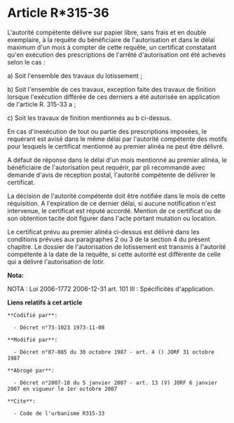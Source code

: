 # Article R*315-36

L'autorité compétente délivre sur papier libre, sans frais et en double exemplaire, à la requête du bénéficiaire de
l'autorisation et dans le délai maximum d'un mois à compter de cette requête, un certificat constatant qu'en exécution des
prescriptions de l'arrêté d'autorisation ont été achevés selon le cas :

a) Soit l'ensemble des travaux du lotissement ;

b) Soit l'ensemble de ces travaux, exception faite des travaux de finition lorsque l'exécution différée de ces derniers a été
autorisée en application de l'article R. 315-33 a ;

c) Soit les travaux de finition mentionnés au b ci-dessus.

En cas d'inexécution de tout ou partie des prescriptions imposées, le requérant est avisé dans le même délai par l'autorité
compétente des motifs pour lesquels le certificat mentionné au premier alinéa ne peut être délivré.

A défaut de réponse dans le délai d'un mois mentionné au premier alinéa, le bénéficiaire de l'autorisation peut requérir, par
pli recommandé avec demande d'avis de réception postal, l'autorité compétente de délivrer le certificat.

La décision de l'autorité compétente doit être notifiée dans le mois de cette réquisition. A l'expiration de ce dernier
délai, si aucune notification n'est intervenue, le certificat est réputé accordé. Mention de ce certificat ou de son
obtention tacite doit figurer dans l'acte portant mutation ou location.

Le certificat prévu au premier alinéa ci-dessus est délivré dans les conditions prévues aux paragraphes 2 ou 3 de la section
4 du présent chapitre. Le dossier de l'autorisation de lotissement est transmis à l'autorité compétente à la date de la
requête, si cette autorité est différente de celle qui a délivré l'autorisation de lotir.

**Nota:**

NOTA : Loi 2006-1772 2006-12-31 art. 101 III : Spécificités d'application.

**Liens relatifs à cet article**

	**Codifié par**:

	  - Décret n°73-1023 1973-11-08

	**Modifié par**:

	  - Décret n°87-885 du 30 octobre 1987 - art. 4 () JORF 31 octobre 1987

	**Abrogé par**:

	  - Décret n°2007-18 du 5 janvier 2007 - art. 13 (V) JORF 6 janvier 2007 en vigueur le 1er octobre 2007

	**Cite**:

	  - Code de l'urbanisme R315-33
